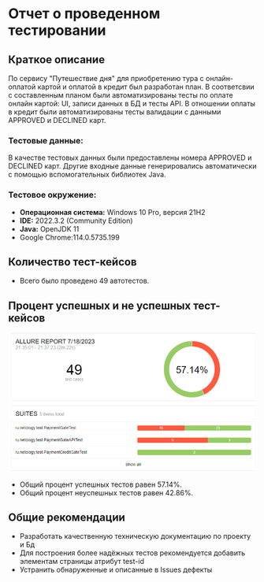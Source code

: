 # Отчет о проведенном тестировании
## Краткое описание
По сервису "Путешествие дня" для приобретению тура с онлайн-оплатой картой и оплатой в кредит был разработан план. 
В соответсвии с составленным планом  были  автоматизированы тесты по оплате онлайн картой: UI, записи данных в БД и тесты API. 
В отношении  оплаты в кредит были автоматизированы тесты валидации с данными APPROVED и DECLINED карт.
### Тестовые данные:
В качестве тестовых данных были предоставлены номера APPROVED и DECLINED карт.
Другие входные данные генерировались автоматически с помощью вспомогательных библиотек Java.
### Тестовое окружение:
* **Операционная система:** Windows 10 Pro, версия 21H2 
* **IDE:** 2022.3.2 (Community Edition)
* **Java:** OpenJDK 11 
* Google Chrome:114.0.5735.199
## Количество тест-кейсов
- Всего было проведено 49 автотестов.
## Процент успешных и не успешных тест-кейсов

![title](Images/AllureReport.png)
- Общий процент успешных тестов равен 57.14%.
- Общий процент неуспешных тестов равен 42.86%.

## Общие рекомендации
- Разработать качественную техническую документацию по проекту и Бд
- Для построения более надёжных тестов рекомендуется добавить элементам страницы атрибут test-id
- Устранить обнаруженные и описанные в Issues дефекты
